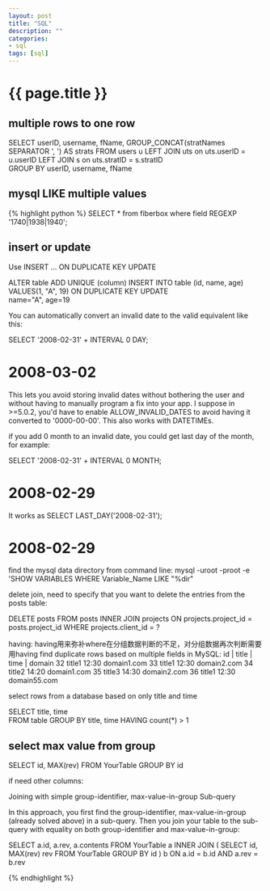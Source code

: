 ```yaml
---
layout: post
title: "SQL"
description: ""
categories:    
- sql
tags: [sql]
---
```

{{ page.title }}
================
## multiple rows to one row
SELECT userID, username, fName, GROUP_CONCAT(stratNames SEPARATOR ', ') AS strats
FROM users u
LEFT JOIN  uts on uts.userID = u.userID
LEFT JOIN s on uts.stratID  = s.stratID  
GROUP BY userID, username, fName

## mysql LIKE multiple values 
{% highlight python %}
SELECT * from fiberbox where field REGEXP '1740|1938|1940';

## insert or update
Use INSERT ... ON DUPLICATE KEY UPDATE

ALTER table ADD UNIQUE (column)
INSERT INTO table (id, name, age) VALUES(1, "A", 19) ON DUPLICATE KEY UPDATE    
name="A", age=19

You can automatically convert an invalid date to the valid equivalent like this:

SELECT '2008-02-31' + INTERVAL 0 DAY;
# 2008-03-02

This lets you avoid storing invalid dates without bothering the user and without having to manually program a fix into your app. I suppose in >=5.0.2, you'd have to enable ALLOW_INVALID_DATES to avoid having it converted to '0000-00-00'. This also works with DATETIMEs.

if you add 0 month to an invalid date, you could get last day of the month, for example:   

SELECT '2008-02-31' + INTERVAL 0 MONTH;
# 2008-02-29

It works as
SELECT LAST_DAY('2008-02-31');
# 2008-02-29

find the mysql data directory from command line:
mysql -uroot -proot -e 'SHOW VARIABLES WHERE Variable_Name LIKE "%dir"

delete join, need to specify that you want to delete the entries from the posts table:

DELETE posts
FROM posts
INNER JOIN projects ON projects.project_id = posts.project_id
WHERE projects.client_id = ?

having:
having用来弥补where在分组数据判断的不足，对分组数据再次判断需要用having
find duplicate rows based on multiple fields in MySQL:
id | title   | time  | domain
32   title1    12:30   domain1.com
33   title1    12:30   domain2.com
34   title2    14:20   domain1.com
35   title3    14:30   domain2.com
36   title1    12:30   domain55.com

select rows from a database based on only title and time

SELECT title, time  
  FROM table
GROUP BY title, time
  HAVING count(*) > 1

## select max value from group

SELECT id, MAX(rev)
FROM YourTable
GROUP BY id

if need other columns:

Joining with simple group-identifier, max-value-in-group Sub-query

In this approach, you first find the group-identifier, max-value-in-group (already solved above) in a sub-query. Then you join your table to the sub-query with equality on both group-identifier and max-value-in-group:

SELECT a.id, a.rev, a.contents
FROM YourTable a
INNER JOIN (
    SELECT id, MAX(rev) rev
    FROM YourTable
    GROUP BY id
) b ON a.id = b.id AND a.rev = b.rev


{% endhighlight %}
